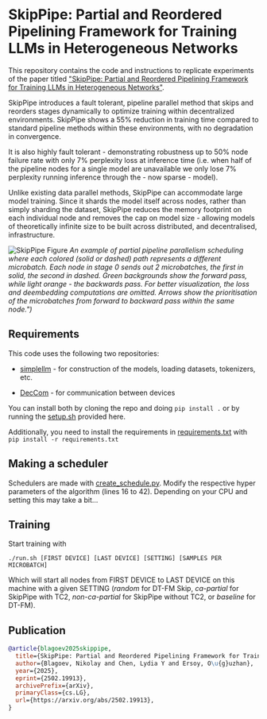 # SkipPipe: Partial and Reordered Pipelining Framework for Training LLMs in Heterogeneous Networks
This repository contains the code and instructions to replicate experiments of the paper titled ["SkipPipe: Partial and Reordered Pipelining Framework for Training LLMs in Heterogeneous Networks"](https://arxiv.org/abs/2502.19913).

SkipPipe introduces a fault tolerant, pipeline parallel method that skips and reorders stages dynamically to optimize training within decentralized environments. SkipPipe shows a 55% reduction in training time compared to standard pipeline methods within these environments, with no degradation in convergence.

It is also highly fault tolerant - demonstrating robustness up to 50% node failure rate with only 7% perplexity loss at inference time (i.e. when half of the pipeline nodes for a single model are unavailable we only lose 7% perplexity running inference through the - now sparse - model).

Unlike existing data parallel methods, SkipPipe can accommodate large model training. Since it shards the model itself across nodes, rather than simply sharding the dataset, SkipPipe reduces the memory footprint on each individual node and removes the cap on model size - allowing models of theoretically infinite size to be built across distributed, and decentralised, infrastructure. 

![SkipPipe Figure](/assests/skippipe.png)
*An example of partial pipeline parallelism scheduling where each colored (solid or dashed) path represents a different microbatch. Each node in stage 0 sends out 2 microbatches, the first in solid, the second in dashed. Green backgrounds show the forward pass, while light orange - the backwards pass. For better visualization, the loss and deembedding computations are omitted. Arrows show the prioritisation of the microbatches from forward to backward pass within the same node.")*

## Requirements

This code uses the following two repositories:

- [simplellm](https://github.com/NikolayBlagoev/simplellm) - for construction of the models, loading datasets, tokenizers, etc.

- [DecCom](https://github.com/NikolayBlagoev/DecCom-Python) - for communication between devices

You can install both by cloning the repo and doing ```pip install .``` or by running the [setup.sh](/setup.sh) provided here.

Additionally, you need to install the requirements in [requirements.txt](/requirements.txt) with ```pip install -r requirements.txt```


## Making a scheduler

Schedulers are made with [create_schedule.py](create_schedule.py). Modify the respective hyper parameters of the algorithm (lines 16 to 42). Depending on your CPU and setting this may take a bit...


## Training

Start training with

```
./run.sh [FIRST DEVICE] [LAST DEVICE] [SETTING] [SAMPLES PER MICROBATCH]
```

Which will start all nodes from FIRST DEVICE to LAST DEVICE on this machine with a given SETTING (*random* for DT-FM Skip, *ca-partial* for SkipPipe with TC2, *non-ca-partial* for SkipPipe without TC2, or *baseline* for DT-FM). 


## Publication

```bibtex
@article{blagoev2025skippipe,
  title={SkipPipe: Partial and Reordered Pipelining Framework for Training LLMs in Heterogeneous Networks}, 
  author={Blagoev, Nikolay and Chen, Lydia Y and Ersoy, O\u{g}uzhan},
  year={2025},
  eprint={2502.19913},
  archivePrefix={arXiv},
  primaryClass={cs.LG},
  url={https://arxiv.org/abs/2502.19913},
}
```
